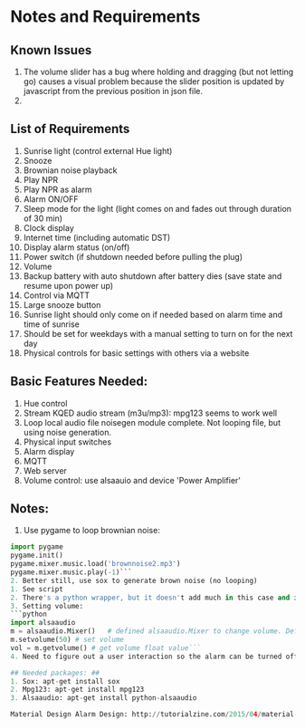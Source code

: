 # Notes and Requirements #

## Known Issues ##
1. The volume slider has a bug where holding and dragging (but not letting go) causes a visual problem because the slider position is updated by javascript from the previous position in json file.
2.

## List of Requirements ##
1. Sunrise light (control external Hue light)
2. Snooze
3. Brownian noise playback
4. Play NPR
5. Play NPR as alarm
6. Alarm ON/OFF
7. Sleep mode for the light (light comes on and fades out through duration of 30 min)
8. Clock display
9. Internet time (including automatic DST)
10. Display alarm status (on/off)
11. Power switch (if shutdown needed before pulling the plug)
12. Volume
13. Backup battery with auto shutdown after battery dies (save state and resume upon power up)
14. Control via MQTT
15. Large snooze button
16. Sunrise light should only come on if needed based on alarm time and time of sunrise
17. Should be set for weekdays with a manual setting to turn on for the next day
18. Physical controls for basic settings with others via a website

## Basic Features Needed: ##
1. Hue control
2. Stream KQED audio stream (m3u/mp3): mpg123 seems to work well
3. Loop local audio file noisegen module complete. Not looping file, but using noise generation.
4. Physical input switches
5. Alarm display
6. MQTT
7. Web server
8. Volume control: use alsaauio and device 'Power Amplifier'

## Notes: ##
1. Use pygame to loop brownian noise:
  ```python
  import pygame
  pygame.init()
  pygame.mixer.music.load('brownnoise2.mp3')
  pygame.mixer.music.play(-1)```
2. Better still, use sox to generate brown noise (no looping)
  1. See script
  2. There's a python wrapper, but it doesn't add much in this case and is blocking when it calls the sox player
3. Setting volume:
  ```python
  import alsaaudio
  m = alsaaudio.Mixer()   # defined alsaaudio.Mixer to change volume. Default device is Mixer. Chip needs to use 'Power Amplifier'
  m.setvolume(50) # set volume
  vol = m.getvolume() # get volume float value```
4. Need to figure out a user interaction so the alarm can be turned off (after it has gone off) but remain on for the next day.

## Needed packages: ##
1. Sox: apt-get install sox
2. Mpg123: apt-get install mpg123
3. Alsaaudio: apt-get install python-alsaaudio

Material Design Alarm Design: http://tutorialzine.com/2015/04/material-design-stopwatch-alarm-and-timer/

